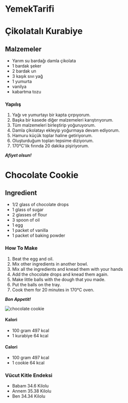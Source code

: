 # YemekTarifi

# Çikolatalı Kurabiye

## Malzemeler

+ Yarım su bardağı damla çikolata 
+ 1 bardak şeker 
+ 2 bardak un
+ 3 kaşık sıvı yağ 
+ 1 yumurta 
+ vanilya 
+ kabartma tozu 

### Yapılış

1. Yağı ve yumurtayı bir kapta çırpıyorum. 
2. Başka bir kasede diğer malzemeleri karıştırıyorum. 
3. Tüm malzemeleri birleştirip yoğuruyorum. 
4. Damla çikolatayı ekleyip yoğurmaya devam ediyorum. 
5. Hamuru küçük toplar haline getiriyorum. 
6. Oluşturduğum topları tepsime diziyorum. 
7. 170°C'lik fırında 20 dakika pişiriyorum.
 
***Afiyet olsun!***

# Chocolate Cookie

## Ingredient 

+ 1/2 glass of chocolate drops
+ 1 glass of sugar
+ 2 glasses of flour
+ 3 spoon of oil
+ 1 egg
+ 1 packet of vanilla
+ 1 packet of baking powder

### How To Make 

1. Beat the egg and oil. 
2. Mix other ingredients in another bowl. 
3. Mix all the ingredients and knead them with your hands
4. Add the chocolate drops and knead them again. 
5. Make little balls with the dough that you made. 
6. Put the balls on the tray. 
7. Cook them for 20 minutes in 170°C oven. 
 
***Bon Appetit!***

![chocolate cookie](https://raw.githubusercontent.com/Ranalbantoglu/Ranalbantoglu/master/IMG_20200321.JPG) 

#### Kalori 
+ 100 gram 497 kcal
+ 1 kurabiye 64 kcal

#### Calori
+ 100 gram 497 kcal
+ 1 cookie 64 kcal

### Vücut Kitle Endeksi
+ Babam 34.6 Kilolu
+ Annem 35.38 Kilolu
+ Ben  34.34 Kilolu
